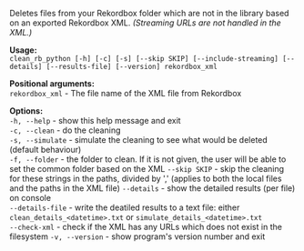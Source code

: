 Deletes files from your Rekordbox folder which are not in the library based on an exported Rekordbox XML. *(Streaming URLs are not handled in the XML.)*

**Usage:**  
`clean_rb_python [-h] [-c] [-s] [--skip SKIP] [--include-streaming] [--details] [--results-file] [--version] rekordbox_xml`

**Positional arguments:**  
`rekordbox_xml` - The file name of the XML file from Rekordbox

**Options:**  
  `-h, --help` - show this help message and exit  
  `-c, --clean` - do the cleaning  
  `-s, --simulate` - simulate the cleaning to see what would be deleted (default behaviour)  
  `-f, --folder` - the folder to clean. If it is not given, the user will be able to set the common folder based on the XML
  `--skip SKIP` - skip the cleaning for these strings in the paths, divided by ',' (applies to both the local files and the paths in the XML file)
  `--details` - show the detailed results (per file) on console  
  `--details-file` - write the deatiled results to a text file: either `clean_details_<datetime>.txt` or `simulate_details_<datetime>.txt`  
  `--check-xml` - check if the XML has any URLs which does not exist in the filesystem
  `-v, --version` - show program's version number and exit